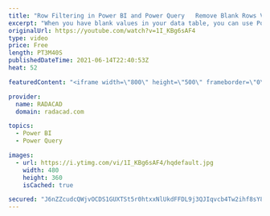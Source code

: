 ```yaml
---
title: "Row Filtering in Power BI and Power Query   Remove Blank Rows Vs Remove Empty"
excerpt: "When you have blank values in your data table, you can use Power Query transformations to remove the row with blank values. There are two transformations that are used very often for this purpose: Remove Empty and Remove blank rows. These two transformations are not exactly the same. In this article,"
originalUrl: https://youtube.com/watch?v=1I_KBg6sAF4
type: video
price: Free
length: PT3M40S
publishedDateTime: 2021-06-14T22:40:53Z
heat: 52

featuredContent: "<iframe width=\"800\" height=\"500\" frameborder=\"0\" src=\"https://www.youtube.com/embed/1I_KBg6sAF4\" allow=\"accelerometer; autoplay; encrypted-media; gyroscope; picture-in-picture\" allowfullscreen></iframe>"

provider:
  name: RADACAD
  domain: radacad.com

topics:
  - Power BI
  - Power Query

images:
  - url: https://i.ytimg.com/vi/1I_KBg6sAF4/hqdefault.jpg
    width: 480
    height: 360
    isCached: true

secured: "J6nZZcudcQWjvOCDS1GUXTSt5r0htxxNlUkdFFDL9j3QJIqvcb4Tw2ihf8sY8ulUlFoNfOQ93Ls5H9FBNdLGEDxg0J3LuXiJ8DX4Auxkpd2FeSVK04dY2lUtQ6Lpr2icP5osZd5h1tARaDrwqG70ucDom32kSQsnZMxlEz4ikLA5/QvdsNBz7VXbwbPWpBYjzo6pioKtB8JSmWdzuoS9sZUkvgQG9+oP1RxkXKyDVQK1F1Y5wf7iepixrhBrntLKkj9Jd2M0Aoe2qe6hqfmvM3B4GqJyICJNsYrejJA2KCprUl8/dpxSBZpBkTDIcJIwt5lCgMp00vqEAmfl+qtw61iVzeJn6lYvi6AO3vnC/n1IK5WZz8XpLh03h6jsJaWKTpMo5uyvdzJLE/M9jHMPXG8XVf0Xejxx7fBKK5Ld9FI=;tb/eb8DtAwu1KWxWqbwzwg=="
---
```


